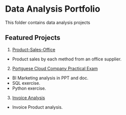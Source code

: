 # Data Analysis Portfolio
This folder contains data analysis projects

## Featured Projects

1. [Product-Sales-Office](https://github.com/mauro-cesar-bh/data-analysis/blob/main/Product-Sales-Office/README.md)
  - Product sales by each method from an office supplier.

2. [Portguese Cloud Company Practical Exam](https://github.com/mauro-cesar-bh/data-analysis/tree/main/cloud-company)
  - BI Marketing analysis in PPT and doc.
  - SQL exercise.
  - Python exercise.

3. [Invoice Analysis](https://github.com/mauro-cesar-bh/data-analysis/blob/main/invoice-analysis/executive%20summary%20notebook.ipynb)
  - Invoice Product analysis.

